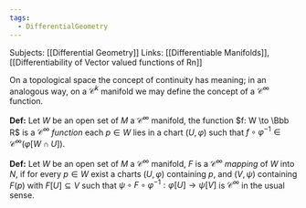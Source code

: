 ```yaml
---
tags:
  - DifferentialGeometry
---
```

Subjects: [[Differential Geometry]]
Links: [[Differentiable Manifolds]], [[Differentiability of Vector valued functions of Rn]]

On a topological space the concept of continuity has meaning; in an analogous way, on a $\mathcal C^k$ manifold we may define the concept of a $\mathcal C^\infty$ function.

**Def:** Let $W$ be an open set of $M$ a $\mathcal C^\infty$ manifold, the function $f: W \to \Bbb R$ is a $\mathcal C^\infty$ *function* each $p \in W$ lies in a chart $(U, \varphi)$ such that $f\circ \varphi^{-1} \in \mathcal C^\infty(\varphi[W \cap U])$. 

**Def:** Let $W$ be an open set of $M$ a $\mathcal C^\infty$ manifold, $F$ is a $\mathcal C^\infty$ *mapping* of $W$ into $N$, if for every $p \in W$ exist a charts $(U, \varphi)$ containing $p$, and $(V, \psi)$ containing $F(p)$ with $F[U] \subseteq V$ such that $\psi \circ F \circ \varphi^{-1}: \varphi[U] \to \psi[V]$ is $\mathcal C^\infty$ in the usual sense.


